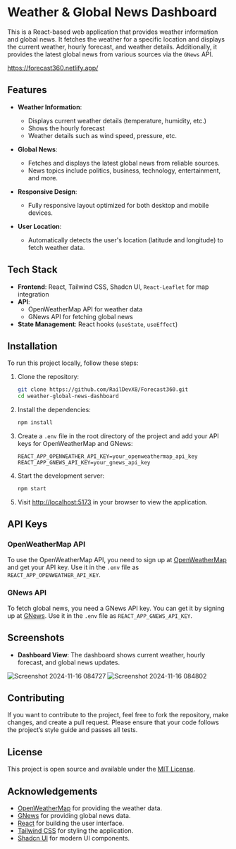# Weather & Global News Dashboard

This is a React-based web application that provides weather information and global news. It fetches the weather for a specific location and displays the current weather, hourly forecast, and weather details. Additionally, it provides the latest global news from various sources via the `GNews` API.

https://forecast360.netlify.app/

## Features

- **Weather Information**: 
  - Displays current weather details (temperature, humidity, etc.)
  - Shows the hourly forecast
  - Weather details such as wind speed, pressure, etc.
  
- **Global News**:
  - Fetches and displays the latest global news from reliable sources.
  - News topics include politics, business, technology, entertainment, and more.
  
- **Responsive Design**:
  - Fully responsive layout optimized for both desktop and mobile devices.

- **User Location**:
  - Automatically detects the user's location (latitude and longitude) to fetch weather data.

## Tech Stack

- **Frontend**: React, Tailwind CSS, Shadcn UI, `React-Leaflet` for map integration
- **API**: 
  - OpenWeatherMap API for weather data
  - GNews API for fetching global news
- **State Management**: React hooks (`useState`, `useEffect`)

## Installation

To run this project locally, follow these steps:

1. Clone the repository:
    ```bash
    git clone https://github.com/RailDevX8/Forecast360.git
    cd weather-global-news-dashboard
    ```

2. Install the dependencies:
    ```bash
    npm install
    ```

3. Create a `.env` file in the root directory of the project and add your API keys for OpenWeatherMap and GNews:
    ```plaintext
    REACT_APP_OPENWEATHER_API_KEY=your_openweathermap_api_key
    REACT_APP_GNEWS_API_KEY=your_gnews_api_key
    ```

4. Start the development server:
    ```bash
    npm start
    ```

5. Visit [http://localhost:5173](http://localhost:5173) in your browser to view the application.

## API Keys

### OpenWeatherMap API
To use the OpenWeatherMap API, you need to sign up at [OpenWeatherMap](https://openweathermap.org/) and get your API key. Use it in the `.env` file as `REACT_APP_OPENWEATHER_API_KEY`.

### GNews API
To fetch global news, you need a GNews API key. You can get it by signing up at [GNews](https://gnews.io/docs/). Use it in the `.env` file as `REACT_APP_GNEWS_API_KEY`.


## Screenshots

- **Dashboard View**: The dashboard shows current weather, hourly forecast, and global news updates.
  
 ![Screenshot 2024-11-16 084727](https://github.com/user-attachments/assets/86f72a78-b134-4910-aa2c-db6e0792f5f4)
 ![Screenshot 2024-11-16 084802](https://github.com/user-attachments/assets/fda9d50c-77bd-418a-83a1-cce5e95f782e)



## Contributing

If you want to contribute to the project, feel free to fork the repository, make changes, and create a pull request. Please ensure that your code follows the project’s style guide and passes all tests.

## License

This project is open source and available under the [MIT License](LICENSE).

## Acknowledgements

- [OpenWeatherMap](https://openweathermap.org/) for providing the weather data.
- [GNews](https://gnews.io/) for providing global news data.
- [React](https://reactjs.org/) for building the user interface.
- [Tailwind CSS](https://tailwindcss.com/) for styling the application.
- [Shadcn UI](https://shadcn.dev/) for modern UI components.


